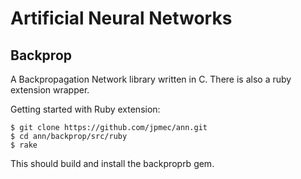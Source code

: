 Artificial Neural Networks
==========================

Backprop
--------

A Backpropagation Network library written in C.  There is also a ruby extension wrapper.


Getting started with Ruby extension:

    $ git clone https://github.com/jpmec/ann.git
    $ cd ann/backprop/src/ruby
    $ rake

This should build and install the backproprb gem.
